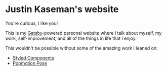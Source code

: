 # Justin Kaseman's website

You're curious, I like you!

This is my [Gatsby](https://www.gatsbyjs.org)-powered personal website where I talk about myself, my work, self-improvement, and all of the things in life that I enjoy.

This wouldn't be possible without some of the amazing work I leaned on:

- [Styled Components](https://www.styled-components.com/)
- [Popmotion Pose](https://popmotion.io/pose/)
